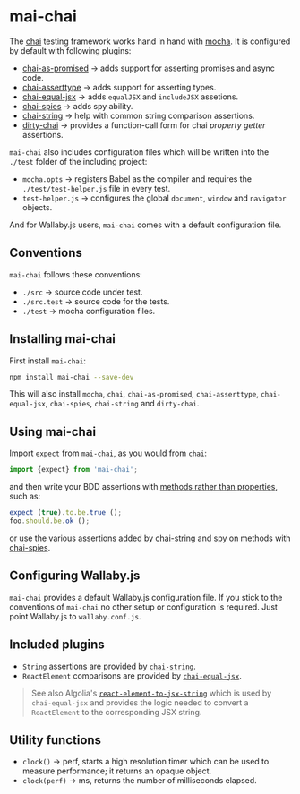 # mai-chai
The [chai](http://chaijs.com) testing framework works hand in hand with
[mocha](https://mochajs.org/). It is configured by default with following
plugins:

* [chai-as-promised](https://github.com/domenic/chai-as-promised) &rarr; adds
  support for asserting promises and async code.
* [chai-asserttype](https://github.com/GaneshSPatil/chai-asserttype) &rarr; adds
  support for asserting types.
* [chai-equal-jsx](https://github.com/echenley/chai-equal-jsx) &rarr; adds
  `equalJSX` and `includeJSX` assetions.
* [chai-spies](http://chaijs.com/plugins/chai-spies) &rarr; adds spy ability.
* [chai-string](http://chaijs.com/plugins/chai-string) &rarr; help with common
  string comparison assertions.
* [dirty-chai](https://github.com/prodatakey/dirty-chai) &rarr; provides a
  function-call form for chai _property getter_ assertions.

`mai-chai` also includes configuration files which will be written into
the `./test` folder of the including project:

* `mocha.opts` &rarr;  registers Babel as the compiler and requires the
  `./test/test-helper.js` file in every test.
* `test-helper.js` &rarr; configures the global `document`, `window` and
  `navigator` objects.

And for Wallaby.js users, `mai-chai` comes with a default configuration
file.

## Conventions

`mai-chai` follows these conventions:

* `./src` &rarr; source code under test.
* `./src.test` &rarr; source code for the tests.
* `./test` &rarr; mocha configuration files.

## Installing mai-chai

First install `mai-chai`:

```bash
npm install mai-chai --save-dev
```

This will also install `mocha`, `chai`, `chai-as-promised`, `chai-asserttype`,
`chai-equal-jsx`, `chai-spies`, `chai-string` and `dirty-chai`.

## Using mai-chai

Import `expect` from `mai-chai`, as you would from `chai`:

```js
import {expect} from 'mai-chai';
```

and then write your BDD assertions with [methods rather than
properties](https://github.com/prodatakey/dirty-chai#function-form-for-terminating-assertion-properties),
such as:

```js
expect (true).to.be.true ();
foo.should.be.ok ();
```

or use the various assertions added by [chai-string](http://chaijs.com/plugins/chai-string)
and spy on methods with [chai-spies](http://chaijs.com/plugins/chai-spies).

## Configuring Wallaby.js

`mai-chai` provides a default Wallaby.js configuration file. If you
stick to the conventions of `mai-chai` no other setup or configuration
is required. Just point Wallaby.js to `wallaby.conf.js`.

## Included plugins

* `String` assertions are provided by [`chai-string`](https://github.com/onechiporenko/chai-string).
* `ReactElement` comparisons are provided by [`chai-equal-jsx`](https://github.com/echenley/chai-equal-jsx).

> See also Algolia's [`react-element-to-jsx-string`](https://github.com/algolia/react-element-to-jsx-string)
which is used by `chai-equal-jsx` and provides the logic needed to convert a
`ReactElement` to the corresponding JSX string.

## Utility functions

* `clock()` &rarr; perf, starts a high resolution timer which can be used to
  measure performance; it returns an opaque object.
* `clock(perf)` &rarr; ms, returns the number of milliseconds elapsed.
